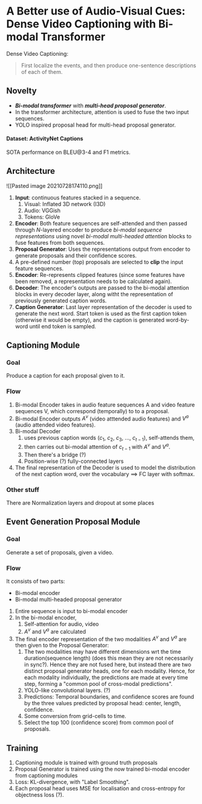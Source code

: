 # A Better use of Audio-Visual Cues: Dense Video Captioning with Bi-modal Transformer

Dense Video Captioning: 
> First localize the events, and then produce one-sentence descriptions of each of them. 

## Novelty
- ***Bi-modal transformer*** with ***multi-head proposal generator***.
- In the transformer architecture, attention is used to fuse the two input sequences.
- YOLO inspired proposal head for multi-head proposal generator.

#### Dataset: ActivityNet Captions
SOTA performance on BLEU@3-4 and F1 metrics.

## Architecture
![[Pasted image 20210728174110.png]]
1. **Input**: continuous features stacked in a sequence.
	1. Visual: Inflated 3D network (I3D)
	2. Audio: VGGish
	3. Tokens: GloVe
2. **Encoder**: Both feature sequences are self-attended and then passed through $N$-layered encoder to produce *bi-modal sequence representations* using novel *bi-modal multi-headed attention* blocks to fuse features from both sequences. 
3. **Proposal Generator**: Uses the representations output from encoder to generate proposals and their confidence scores. 
4. A pre-defined number (top) proposals are selected to **clip** the input feature sequences. 
5. **Encoder**: Re-represents clipped features (since some features have been removed, a representation needs to be calculated again).
6. **Decoder**: The encoder's outputs are passed to the bi-modal attention blocks in every decoder layer, along witht the representation of previously generated caption words.
7. **Caption Generator**: Last layer representation of the decoder is used to generate the next word. 
Start token is used as the first caption token (otherwise it would be empty), and the caption is generated word-by-word until end token is sampled.

## Captioning Module
### Goal
Produce a caption for each proposal given to it.

### Flow
1. Bi-modal Encoder takes in audio feature sequences A and video feature sequences V, which correspond (temporally) to to a proposal.
2. Bi-modal Encoder outputs $A^v$ (video atttended audio features) and $V^a$ (audio attended video features).
3. Bi-modal Decoder 
	1. uses previous caption words ($c_1$, $c_2$, $c_3$, ..., $c_{t-1}$), self-attends them, 
	2. then carries out bi-modal attention of $c_{t-1}$ with $A^v$ and $V^a$.
	3. Then there's a bridge (?)
	4. Position-wise (?) fully-connected layers
4. The final representation of the Decoder is used to model the distribution of the next caption word, over the vocabulary ==> FC layer with softmax.

### Other stuff
There are Normalization layers and dropout at some places

## Event Generation Proposal Module
### Goal
Generate a set of proposals, given a video.

### Flow
It consists of two parts:
- Bi-modal encoder
- Bi-modal multi-headed proposal generator

1. Entire sequence is input to bi-modal encoder
2. In the bi-modal encoder, 
	1. Self-attention for audio, video
	2. $A^v$ and $V^a$ are calculated
3. The final encoder representation of the two modalities $A^v$ and $V^a$ are then given to the Proposal Generator:
	1. The two modalities may have different dimensions wrt the time duration(sequence length) (does this mean they are not necessarily in sync?). Hence they are not fused here, but instead there are two distinct proposal generator heads, one for each modality. Hence, for each modality individually, the predictions are made at every time step, forming a "common pool of cross-modal predictions".
	2. YOLO-like convolutional layers. (?)
	3. Predictions: Temporal boundaries, and confidence scores are found by the three values predicted by proposal head: center, length, confidence. 
	4. Some conversion from grid-cells to time.
	5. Select the top 100 (confidence score) from common pool of proposals.


## Training
1. Captioning module is trained with ground truth proposals
2. Proposal Generator is trained using the now trained bi-modal encoder from captioning modules
3. Loss: KL-divergence, with "Label Smoothing".
4. Each proposal head uses MSE for localisation and cross-entropy for objectness loss (?).